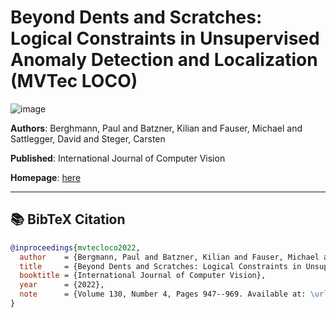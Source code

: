# Beyond Dents and Scratches: Logical Constraints in Unsupervised Anomaly Detection and Localization (MVTec LOCO)
![image](https://www.mvtec.com/fileadmin/_processed_/8/a/csm_mvtec_loco_dataset_overview_0d4e397523.webp)

**Authors**: Berghmann, Paul and Batzner, Kilian and Fauser, Michael and Sattlegger, David and Steger, Carsten

**Published**: International Journal of Computer Vision

**Homepage**: [here](https://www.mvtec.com/company/research/datasets/mvtec-loco)

---

## 📚 BibTeX Citation

```bibtex
@inproceedings{mvtecloco2022,
  author    = {Bergmann, Paul and Batzner, Kilian and Fauser, Michael and Sattlegger, David and Steger, Carsten},
  title     = {Beyond Dents and Scratches: Logical Constraints in Unsupervised Anomaly Detection and Localization},
  booktitle = {International Journal of Computer Vision},
  year      = {2022},
  note      = {Volume 130, Number 4, Pages 947--969. Available at: \url{https://doi.org/10.1007/s11263-022-01578-9}}
}
```
